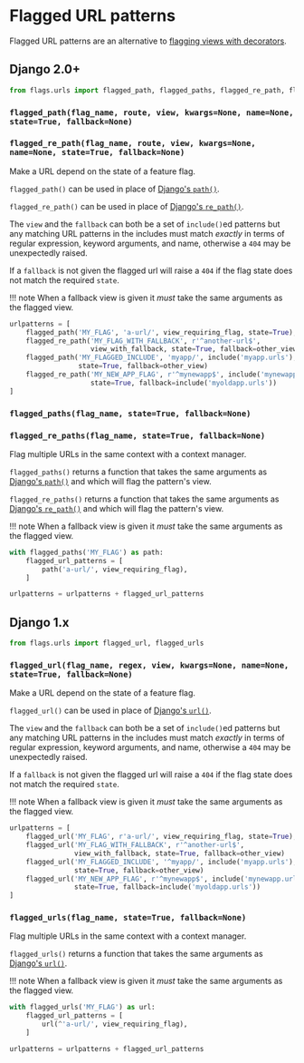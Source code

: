 # Flagged URL patterns

Flagged URL patterns are an alternative to [flagging views with decorators](../../api/decorators).

## Django 2.0+

```python
from flags.urls import flagged_path, flagged_paths, flagged_re_path, flagged_re_paths
```

### `flagged_path(flag_name, route, view, kwargs=None, name=None, state=True, fallback=None)`
### `flagged_re_path(flag_name, route, view, kwargs=None, name=None, state=True, fallback=None)`

Make a URL depend on the state of a feature flag. 

`flagged_path()` can be used in place of [Django's `path()`](https://docs.djangoproject.com/en/2.2/ref/urls/#django.urls.path).

`flagged_re_path()` can be used in place of [Django's `re_path()`](https://docs.djangoproject.com/en/2.2/ref/urls/#django.urls.re_path).

The `view` and the `fallback` can both be a set of `include()`ed patterns but any matching URL patterns in the includes must match *exactly* in terms of regular expression, keyword arguments, and name, otherwise a `404` may be unexpectedly raised. 

If a `fallback` is not given the flagged url will raise a `404` if the flag state does not match the required `state`. 

!!! note
    When a fallback view is given it *must* take the same arguments as the flagged view.

```python
urlpatterns = [
    flagged_path('MY_FLAG', 'a-url/', view_requiring_flag, state=True),
    flagged_re_path('MY_FLAG_WITH_FALLBACK', r'^another-url$', 
                    view_with_fallback, state=True, fallback=other_view)
    flagged_path('MY_FLAGGED_INCLUDE', 'myapp/', include('myapp.urls'),
                 state=True, fallback=other_view)
    flagged_re_path('MY_NEW_APP_FLAG', r'^mynewapp$', include('mynewapp.urls'),
                    state=True, fallback=include('myoldapp.urls'))
]
```

### `flagged_paths(flag_name, state=True, fallback=None)`
### `flagged_re_paths(flag_name, state=True, fallback=None)`

Flag multiple URLs in the same context with a context manager.

`flagged_paths()` returns a function that takes the same arguments as [Django's `path()`](https://docs.djangoproject.com/en/2.2/ref/urls/#django.urls.path) and which will flag the pattern's view.

`flagged_re_paths()` returns a function that takes the same arguments as [Django's `re_path()`](https://docs.djangoproject.com/en/2.2/ref/urls/#django.urls.re_path) and which will flag the pattern's view.

!!! note
    When a fallback view is given it *must* take the same arguments as the flagged view.

```python
with flagged_paths('MY_FLAG') as path:
    flagged_url_patterns = [
        path('a-url/', view_requiring_flag),
    ]

urlpatterns = urlpatterns + flagged_url_patterns
```

## Django 1.x

```python
from flags.urls import flagged_url, flagged_urls
```

### `flagged_url(flag_name, regex, view, kwargs=None, name=None, state=True, fallback=None)`

Make a URL depend on the state of a feature flag. 

`flagged_url()` can be used in place of [Django's `url()`](https://docs.djangoproject.com/en/1.11/ref/urls/#django.conf.urls.url).

The `view` and the `fallback` can both be a set of `include()`ed patterns but any matching URL patterns in the includes must match *exactly* in terms of regular expression, keyword arguments, and name, otherwise a `404` may be unexpectedly raised. 

If a `fallback` is not given the flagged url will raise a `404` if the flag state does not match the required `state`. 

!!! note
    When a fallback view is given it *must* take the same arguments as the flagged view.

```python
urlpatterns = [
    flagged_url('MY_FLAG', r'a-url/', view_requiring_flag, state=True),
    flagged_url('MY_FLAG_WITH_FALLBACK', r'^another-url$', 
                view_with_fallback, state=True, fallback=other_view)
    flagged_url('MY_FLAGGED_INCLUDE', '^myapp/', include('myapp.urls'),
                state=True, fallback=other_view)
    flagged_url('MY_NEW_APP_FLAG', r'^mynewapp$', include('mynewapp.urls'),
                state=True, fallback=include('myoldapp.urls'))
]
```

### `flagged_urls(flag_name, state=True, fallback=None)`

Flag multiple URLs in the same context with a context manager.

`flagged_urls()` returns a function that takes the same arguments as [Django's `url()`](https://docs.djangoproject.com/en/1.11/ref/urls/#django.conf.urls.url).

!!! note
    When a fallback view is given it *must* take the same arguments as the flagged view.

```python
with flagged_urls('MY_FLAG') as url:
    flagged_url_patterns = [
        url(^'a-url/', view_requiring_flag),
    ]

urlpatterns = urlpatterns + flagged_url_patterns
```
